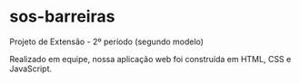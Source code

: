 # sos-barreiras
Projeto de Extensão - 2º período (segundo modelo)

Realizado em equipe, nossa aplicação web foi construída em HTML, CSS e JavaScript.
